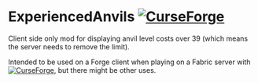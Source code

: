 # ExperiencedAnvils [![CurseForge](http://cf.way2muchnoise.eu/full_443044_downloads.svg?badge_style=for_the_badge)](https://www.curseforge.com/minecraft/mc-mods/expanvils "Experienced Anvils on CurseForge")

Client side only mod for displaying anvil level costs over 39 (which means the server needs to remove the limit).

Intended to be used on a Forge client when playing on a Fabric server with [![CurseForge](http://cf.way2muchnoise.eu/title/305480.svg)](https://www.curseforge.com/minecraft/mc-mods/anvil-fix "AnvilFix on CurseForge"), but there might be other uses.
